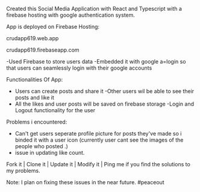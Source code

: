Created this Social Media Application with React and Typescript with a firebase hosting with google authentication system.

App is deployed on Firebase Hosting: 

crudapp619.web.app

crudapp619.firebaseapp.com


-Used Firebase to store users data
-Embedded it with google a=login so that users can seamlessly login with their google accounts


Functionalities Of App:
- Users can create posts and share it
-Other users wil be able to see their posts and like it 
- All the likes and user posts will be saved on firebase storage
-Login and Logout functionality for the user

Problems i encountered:
- Can't get users seperate profile picture for posts they've made so i binded it with a user icon 
(currently user cant see the images of the people who posted .)
- issue in updating like count.


Fork it | Clone it | Update it | Modify it |
Ping me if you find the solutions to my problems.

Note: I plan on fixing these issues in the near future. 
#peaceout
